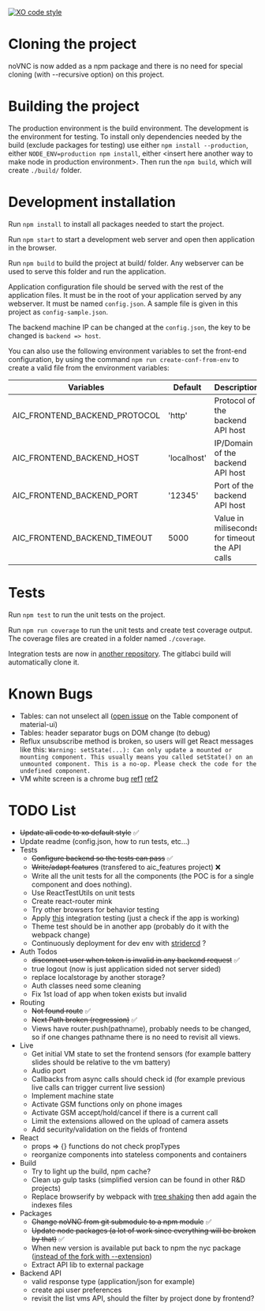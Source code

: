 [![XO code style](https://img.shields.io/badge/code_style-XO-5ed9c7.svg)](https://github.com/sindresorhus/xo)

Cloning the project
===================

noVNC is now added as a npm package and there is no need for special
cloning (with --recursive option) on this project.

Building the project
====================

The production environment is the build environment.
The development is the environment for testing.
To install only dependencies needed by the build (exclude packages
for testing) use either `npm install --production`, either
`NODE_ENV=production npm install`, either &lt;insert here another way
to make node in production environment&gt;.
Then run the `npm build`, which will create `./build/` folder.

Development installation
========================

Run `npm install` to install all packages needed to start the
project.


Run `npm start` to start a development web server and open then
application in the browser.


Run `npm build` to build the project at build/ folder. Any
webserver can be used to serve this folder and run the application.

Application configuration file should be served with the rest of the
application files. It must be in the root of your application served
by any webserver. It must be named `config.json`. A sample file is
given in this project as `config-sample.json`.

The backend machine IP can be changed at the `config.json`, the key
to be changed is `backend => host`.

You can also use the following environment variables to set the
front-end configuration, by using the command
`npm run create-conf-from-env` to create a valid file from the
environment variables:

Variables                      | Default       | Description
-------------------------------|---------------|-----------------------------------
AIC_FRONTEND_BACKEND_PROTOCOL  | 'http'        | Protocol of the backend API host
AIC_FRONTEND_BACKEND_HOST      | 'localhost'   | IP/Domain of the backend API host
AIC_FRONTEND_BACKEND_PORT      | '12345'       | Port of the backend API host
AIC_FRONTEND_BACKEND_TIMEOUT   | 5000          | Value in miliseconds for timeout the API calls

Tests
=====

Run `npm test` to run the unit tests on the project.

Run `npm run coverage` to run the unit tests and create test coverage
output. The coverage files are created in a folder named `./coverage`.

Integration tests are now in [another repository](https://git.rnd.alterway.fr/aic-documentation/aic_features). The gitlabci build
will automatically clone it.


Known Bugs
==========

* Tables: can not unselect all ([open issue](https://github.com/callemall/material-ui/issues/3074) on the Table component of material-ui)
* Tables: header separator bugs on DOM change (to debug)
* Reflux unsubscribe method is broken, so users will get React messages like this: `Warning: setState(...): Can only update a mounted or mounting component. This usually means you called setState() on an unmounted component. This is a no-op. Please check the code for the undefined component.`
* VM white screen is a chrome bug [ref1](https://bugs.chromium.org/p/chromium/issues/detail?id=588434) [ref2](http://stackoverflow.com/questions/36114379/chrome-canvas-bug-on-mac-os-x-when-switching-spaces)

TODO List
=========

* ~~Update all code to xo default style~~ :white_check_mark:
* Update readme (config.json, how to run tests, etc...)
* Tests
	* ~~Configure backend so the tests can pass~~ :white_check_mark:
	* ~~Write/adapt features~~ (transfered to aic_features project) :x:
	* Write all the unit tests for all the components (the POC is for a single component and does nothing).
	* Use ReactTestUtils on unit tests
	* Create react-router mink
	* Try other browsers for behavior testing
	* Apply [this](https://gist.github.com/tomazzaman/790bc607eb7ca3fd347f) integration testing (just a check if the app is working)
	* Theme test should be in another app (probably do it with the webpack change)
	* Continuously deployment for dev env with [stridercd](http://alexfernandez.github.io/2016/stridercd.html) ?
* Auth Todos
	* ~~disconnect user when token is invalid in any backend request~~ :white_check_mark:
	* true logout (now is just application sided not server sided)
	* replace localstorage by another storage?
	* Auth classes need some cleaning
	* Fix 1st load of app when token exists but invalid
* Routing
	* ~~Not found route~~ :white_check_mark:
	* ~~Next Path broken (regression)~~ :white_check_mark:
	* Views have router.push(pathname), probably needs to be changed, so if one changes pathname there is no need to revisit all views.
* Live
  * Get initial VM state to set the frontend sensors (for example battery slides should be relative to the vm battery)
  * Audio port
  * Callbacks from async calls should check id (for example previous live calls can trigger current live session)
  * Implement machine state
  * Activate GSM functions only on phone images
  * Activate GSM accept/hold/cancel if there is a current call
  * Limit the extensions allowed on the upload of camera assets
  * Add security/validation on the fields of frontend
* React
	* props => {} functions do not check propTypes
	* reorganize components into stateless components and containers
* Build
	* Try to light up the build, npm cache?
	* Clean up gulp tasks (simplified version can be found in other R&D projects)
	* Replace browserify by webpack with [tree shaking](http://www.2ality.com/2015/12/webpack-tree-shaking.html) then add again the indexes files
* Packages
	* ~~Change noVNC from git submodule to a npm module~~ :white_check_mark:
	* ~~Update node packages (a lot of work since everything will be broken by that)~~ :white_check_mark:
	* When new version is available put back to npm the nyc package ([instead of the fork with --extension](https://github.com/bcoe/nyc/pull/163))
	* Extract API lib to external package
* Backend API
	* valid response type (application/json for example)
	* create api user preferences
	* revisit the list vms API, should the filter by project done by frontend?
